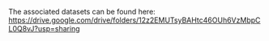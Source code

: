 The associated datasets can be found here:
https://drive.google.com/drive/folders/12z2EMUTsyBAHtc46OUh6VzMbpCL0Q8vJ?usp=sharing
